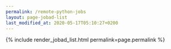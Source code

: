 ```yaml
---
permalink: /remote-python-jobs
layout: page-jobad-list
last_modified_at: 2020-05-17T05:10:27+0200
---
```

{% include render_jobad_list.html permalink=page.permalink %}
